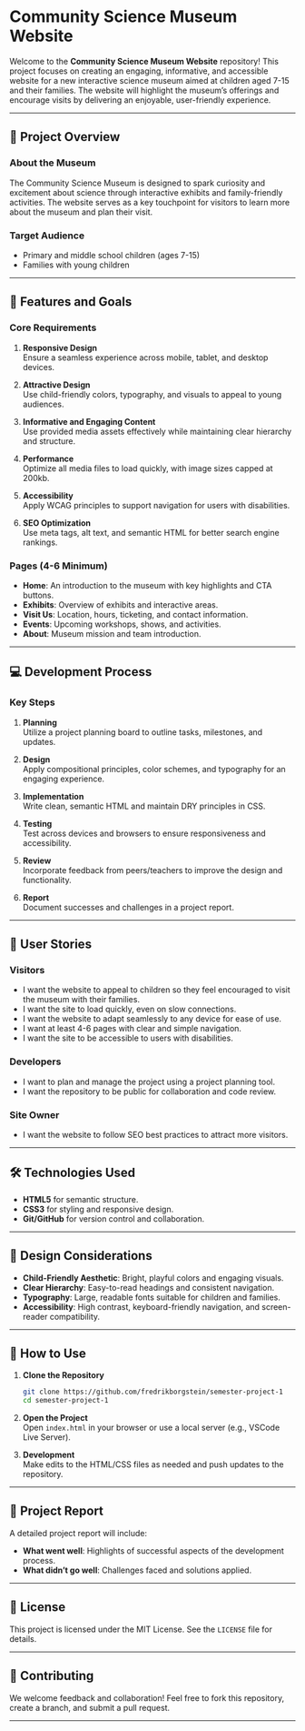 # Community Science Museum Website

Welcome to the **Community Science Museum Website** repository! This project focuses on creating an engaging, informative, and accessible website for a new interactive science museum aimed at children aged 7-15 and their families. The website will highlight the museum’s offerings and encourage visits by delivering an enjoyable, user-friendly experience.

---

## 📖 Project Overview

### **About the Museum**
The Community Science Museum is designed to spark curiosity and excitement about science through interactive exhibits and family-friendly activities. The website serves as a key touchpoint for visitors to learn more about the museum and plan their visit.

### **Target Audience**
- Primary and middle school children (ages 7-15)
- Families with young children

---

## 🚀 Features and Goals

### **Core Requirements**
1. **Responsive Design**  
   Ensure a seamless experience across mobile, tablet, and desktop devices.

2. **Attractive Design**  
   Use child-friendly colors, typography, and visuals to appeal to young audiences.

3. **Informative and Engaging Content**  
   Use provided media assets effectively while maintaining clear hierarchy and structure.

4. **Performance**  
   Optimize all media files to load quickly, with image sizes capped at 200kb.

5. **Accessibility**  
   Apply WCAG principles to support navigation for users with disabilities.

6. **SEO Optimization**  
   Use meta tags, alt text, and semantic HTML for better search engine rankings.

### **Pages (4-6 Minimum)**
- **Home**: An introduction to the museum with key highlights and CTA buttons.
- **Exhibits**: Overview of exhibits and interactive areas.
- **Visit Us**: Location, hours, ticketing, and contact information.
- **Events**: Upcoming workshops, shows, and activities.
- **About**: Museum mission and team introduction.

---

## 💻 Development Process

### **Key Steps**
1. **Planning**  
   Utilize a project planning board to outline tasks, milestones, and updates.

2. **Design**  
   Apply compositional principles, color schemes, and typography for an engaging experience.

3. **Implementation**  
   Write clean, semantic HTML and maintain DRY principles in CSS.

4. **Testing**  
   Test across devices and browsers to ensure responsiveness and accessibility.

5. **Review**  
   Incorporate feedback from peers/teachers to improve the design and functionality.

6. **Report**  
   Document successes and challenges in a project report.

---

## 🧩 User Stories

### **Visitors**
- I want the website to appeal to children so they feel encouraged to visit the museum with their families.  
- I want the site to load quickly, even on slow connections.  
- I want the website to adapt seamlessly to any device for ease of use.  
- I want at least 4-6 pages with clear and simple navigation.  
- I want the site to be accessible to users with disabilities.

### **Developers**
- I want to plan and manage the project using a project planning tool.  
- I want the repository to be public for collaboration and code review.

### **Site Owner**
- I want the website to follow SEO best practices to attract more visitors.

---

## 🛠️ Technologies Used

- **HTML5** for semantic structure.  
- **CSS3** for styling and responsive design.  
- **Git/GitHub** for version control and collaboration.

---

## 🎨 Design Considerations

- **Child-Friendly Aesthetic**: Bright, playful colors and engaging visuals.  
- **Clear Hierarchy**: Easy-to-read headings and consistent navigation.  
- **Typography**: Large, readable fonts suitable for children and families.  
- **Accessibility**: High contrast, keyboard-friendly navigation, and screen-reader compatibility.

---

## 📂 How to Use

1. **Clone the Repository**
   ```bash
   git clone https://github.com/fredrikborgstein/semester-project-1
   cd semester-project-1
2. **Open the Project**  
   Open `index.html` in your browser or use a local server (e.g., VSCode Live Server).  

3. **Development**  
   Make edits to the HTML/CSS files as needed and push updates to the repository.  

---

## 📝 Project Report

A detailed project report will include:  
- **What went well**: Highlights of successful aspects of the development process.  
- **What didn’t go well**: Challenges faced and solutions applied.  

---

## 📜 License

This project is licensed under the MIT License. See the `LICENSE` file for details.  

---

## 🤝 Contributing

We welcome feedback and collaboration! Feel free to fork this repository, create a branch, and submit a pull request.  

---
